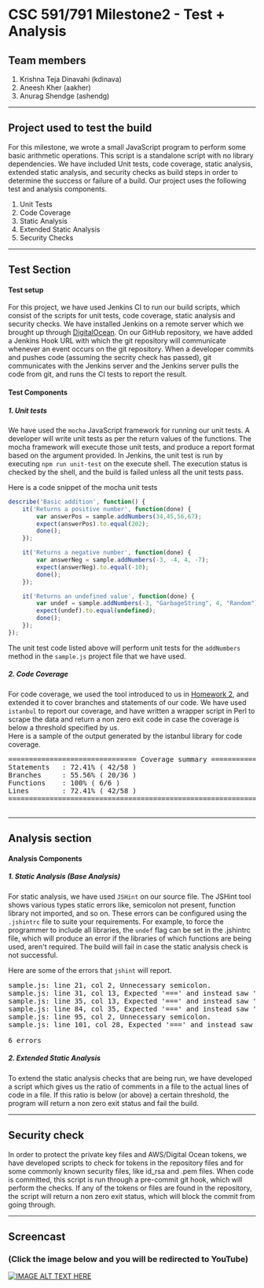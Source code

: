 # CSC 591/791 Milestone2 - Test + Analysis
## Team members
1. Krishna Teja Dinavahi (kdinava) 
2. Aneesh Kher (aakher)
3. Anurag Shendge (ashendg)  

- - - 

## Project used to test the build
For this milestone, we wrote a small JavaScript program to perform some basic arithmetic operations. This script is a standalone script with no library dependencies. We have included Unit tests, code coverage, static analysis, extended static analysis, and security checks as build steps in order to determine the success or failure of a build. Our project uses the following test and analysis components.

1. Unit Tests
2. Code Coverage
3. Static Analysis
4. Extended Static Analysis
5. Security Checks

- - - 


## Test Section
#### Test setup  
For this project, we have used Jenkins CI to run our build scripts, which consist of the scripts for unit tests, code coverage, static analysis and security checks. We have installed Jenkins on a remote server which we brought up through [DigitalOcean](https://www.digitalocean.com/). On our GitHub repository, we have added a Jenkins Hook URL with which the git repository will communicate whenever an event occurs on the git repository. When a developer commits and pushes code (assuming the secrity check has passed), git communicates with the Jenkins server and the Jenkins server pulls the code from git, and runs the CI tests to report the result.  

#### Test Components
##### 1. Unit tests
We have used the `mocha` JavaScript framework for running our unit tests. A developer will write unit tests as per the return values of the functions. The mocha framework will execute those unit tests, and produce a report format based on the argument provided. In Jenkins, the unit test is run by executing `npm run unit-test` on the execute shell. The execution status is checked by the shell, and the build is failed unless all the unit tests pass. 

Here is a code snippet of the mocha unit tests
```javascript
describe('Basic addition', function() {
	it('Returns a positive number', function(done) {
		var answerPos = sample.addNumbers(34,45,56,67);
		expect(answerPos).to.equal(202);
		done();
	});

	it('Returns a negative number', function(done) {
		var answerNeg = sample.addNumbers(-3, -4, 4, -7);
		expect(answerNeg).to.equal(-10);
        done();
	});

	it('Returns an undefined value', function(done) {
		var undef = sample.addNumbers(-3, "GarbageString", 4, "Random");
		expect(undef).to.equal(undefined);
		done();
	});
});
```  
  
The unit test code listed above will perform unit tests for the `addNumbers` method in the `sample.js` project file that we have used.  
  

##### 2. Code Coverage
For code coverage, we used the tool introduced to us in [Homework 2](https://github.com/CSC-DevOps/Course/blob/master/HW/HW2.md), and extended it to cover branches and statements of our code. We have used `istanbul` to report our coverage, and have written a wrapper script in Perl to scrape the data and return a non zero exit code in case the coverage is below a threshold specified by us.  
Here is a sample of the output generated by the istanbul library for code coverage.  
<pre>
=============================== Coverage summary ===============================
Statements   : 72.41% ( 42/58 )
Branches     : 55.56% ( 20/36 )
Functions    : 100% ( 6/6 )
Lines        : 72.41% ( 42/58 )
================================================================================

</pre>  
  


- - -
  
  
## Analysis section
#### Analysis Components
##### 1. Static Analysis (Base Analysis)
For static analysis, we have used `JSHint` on our source file. The JSHint tool shows various types static errors like, semicolon not present, function library not imported, and so on. These errors can be configured using the `.jshintrc` file to suite your requirements. For example, to force the programmer to include all libraries, the `undef` flag can be set in the .jshintrc file, which will produce an error if the libraries of which functions are being used, aren't required. The build will fail in case the static analysis check is not successful.  
  
Here are some of the errors that `jshint` will report.  
<pre>
sample.js: line 21, col 2, Unnecessary semicolon.
sample.js: line 31, col 13, Expected '===' and instead saw '=='.
sample.js: line 35, col 13, Expected '===' and instead saw '=='.
sample.js: line 84, col 35, Expected '===' and instead saw '=='.
sample.js: line 95, col 2, Unnecessary semicolon.
sample.js: line 101, col 28, Expected '===' and instead saw '=='.

6 errors
</pre>  

##### 2. Extended Static Analysis
To extend the static analysis checks that are being run, we have developed a script which gives us the ratio of comments in a file to the actual lines of code in a file. If this ratio is below (or above) a certain threshold, the program will return a non zero exit status and fail the build.  

- - -

## Security check  
In order to protect the private key files and AWS/Digital Ocean tokens, we have developed scripts to check for tokens in the repository files and for some commonly known security files, like id_rsa and .pem files. When code is committed, this script is run through a pre-commit git hook, which will perform the checks. If any of the tokens or files are found in the repository, the script will return a non zero exit status, which will block the commit from going through.  

- - -

## Screencast  

### (Click the image below  and you will be redirected to YouTube)
[![IMAGE ALT TEXT HERE](http://img.youtube.com/vi/uwU8yQDhyNE/0.jpg)](https://youtu.be/uwU8yQDhyNE)


